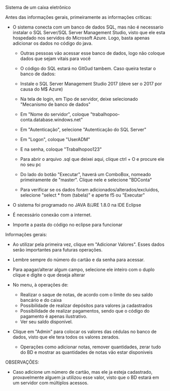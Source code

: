 Sistema de um caixa eletrônico

Antes das informações gerais, primeiramente as informações críticas:
 - O sistema conecta com um banco de dados SQL, mas não é necessario instalar o SQL Server/SQL Server Management Studio, visto que ele        esta hospedado nos servidos do Microsoft Azure. Logo, basta apenas adicionar os dados no código do java.
 
   - Outras pessoas vão acessar esse banco de dados, logo não coloque dados que sejam vitais para você
   
   - O código do SQL estará no GitGud tambem. Caso queira testar o banco de dados: 
    - Instale o SQL Server Management Studio 2017 (deve ser o 2017 por causa do M$ Azure)
    - Na tela de login, em Tipo de servidor, deixe selecionado "Mecanismo de banco de dados"
    - Em "Nome do servidor", coloque "trabalhopoo-conta.database.windows.net"
    - Em "Autenticação", selecione "Autenticação do SQL Server"
    - Em "Logon", coloque "UserADM"
    - E na senha, coloque "Trabalhopoo123"
    - Para abrir o arquivo .sql que deixei aqui, clique ctrl + O e procure ele no seu pc
    - Do lado do botão "Executar", haverá um ComboBox, nomeado primeiramente de "master". Clique nele e selecione "BDConta"
    - Para verificar se os dados foram adicionados/alterados/excluidos, selecione "select * from (tabela)" e aperte f5 ou "Executar" 
    
 - O sistema foi programado no JAVA 8/JRE 1.8.0 na IDE Eclipse
 
 - É necessário conexão com a internet.
 
 - Importe a pasta do código no eclipse para funcionar
 
 Informações gerais: 
 
 - Ao utilizar pela primeira vez, clique em "Adicionar Valores". Esses dados serão importantes para futuras operações.
 
 - Lembre sempre do número do cartão e da senha para acessar.
 
 - Para apagar/alterar algum campo, selecione ele inteiro com o duplo clique e digite o que deseja alterar
 
- No menu, à operações de:
   
   - Realizar o saque de notas, de acordo com o limite do seu saldo bancário e do caixa
   - Possibilidade de realizar depósitos para valores ja cadastrados
   - Possibilidade de realizar pagamentos, sendo que o código do pagamento é apenas ilustrativo.
   - Ver seu saldo disponível.
 
 - Clique em "Admin" para colocar os valores das cédulas no banco de dados, visto que ele tera todos os valores zerados.
 
   - Operações como adicionar notas, remover quantidades, zerar tudo do BD e mostrar as quantidades de notas vão estar disponiveis
   
 OBSERVAÇÕES: 
 
 - Caso adicione um número de cartão, mas ele ja esteja cadastrado, provavelmente alguem ja utilizou esse valor, visto que o BD estará      em um servidor com múltiplos acessos.
